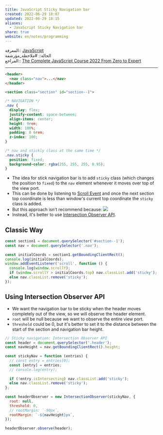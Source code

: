 ```yaml
---  
title: JavaScript Sticky Navigation bar  
created: 2022-06-29 18:07  
updated: 2022-06-29 18:15  
aliases:  
  - JavaScript Sticky Navigation bar  
share: true  
website: en/notes/programming  
---  
```

  
المعرفة:: [JavaScript](JavaScript)  
الحالة:: #ملاحظة_مؤرشفة  
المراجع:: [The Complete JavaScript Course 2022 From Zero to Expert](The%20Complete%20JavaScript%20Course%202022%20From%20Zero%20to%20Expert)  
  
---  
  
```html  
<header>  
  <nav class="nav">...</nav>  
</header>  
  
<section class="section" id="section--1">  
```  
  
```css  
/* NAVIGATION */  
.nav {  
  display: flex;  
  justify-content: space-between;  
  align-items: center;  
  height: 9rem;  
  width: 100%;  
  padding: 0 6rem;  
  z-index: 100;  
}  
  
/* nav and stickly class at the same time */  
.nav.sticky {  
  position: fixed;  
  background-color: rgba(255, 255, 255, 0.95);  
}  
```  
  
- The idea for stick navigation bar is to add `sticky` class (which changes the position to `fixed`) to the `nav` element whenever it moves over top of the view port.  
- This can be done by listening to [Scroll Event](,%20JavaScript%20Events#Scroll%20Event) and once the next section top coordinate is less than window's current top coordinate the `sticky` class is added.  
- But this approach isn't recommend because: ![](,%20JavaScript%20Events#%5EscrollEvent)  
- Instead, it's better to use [Intersection Observer API](JavaScript%20Intersection%20Observer%20API).  
  
## Classic Way  
  
```js  
const section1 = document.querySelector('#section--1');  
const nav = document.querySelector('.nav');  
  
const initialCoords = section1.getBoundingClientRect();  
console.log(initialCoords);  
window.addEventListener('scroll', function () {  
  console.log(window.scrollY);  
  if (window.scrollY > initialCoords.top) nav.classList.add('sticky');  
  else nav.classList.remove('sticky');  
});  
```  
  
## Using Intersection Observer API  
  
- We want the navigation bar to be sticky when the header moves completely out of the view, so we will observe the header element.  
- `root` will be null because we want to observe the entire view port.  
- `threshold` could be 0, but it's better to set it to the distance between the start of the section and navigation bar height.  
  
```js  
// Sticky navigation: Intersection Observer API  
const header = document.querySelector('.header');  
const navHeight = nav.getBoundingClientRect().height;  
  
const stickyNav = function (entries) {  
  // const entry = entries[0];  
  const [entry] = entries;  
  // console.log(entry);  
  
  if (!entry.isIntersecting) nav.classList.add('sticky');  
  else nav.classList.remove('sticky');  
};  
  
const headerObserver = new IntersectionObserver(stickyNav, {  
  root: null,  
  threshold: 0,  
  // rootMargin: `-90px`,  
  rootMargin: `-${navHeight}px`,  
});  
  
headerObserver.observe(header);  
```  
